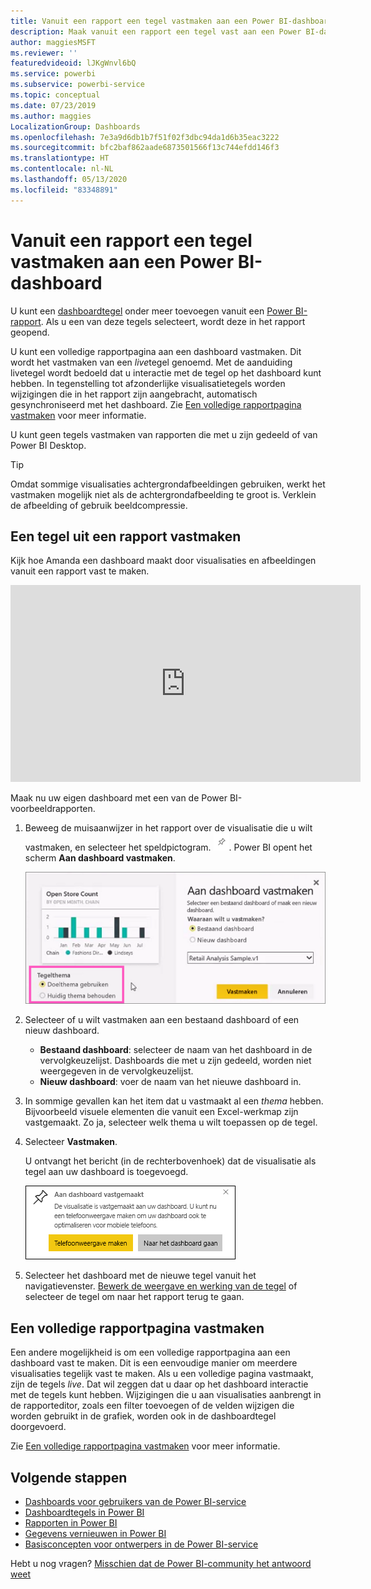 ```yaml
---
title: Vanuit een rapport een tegel vastmaken aan een Power BI-dashboard
description: Maak vanuit een rapport een tegel vast aan een Power BI-dashboard.
author: maggiesMSFT
ms.reviewer: ''
featuredvideoid: lJKgWnvl6bQ
ms.service: powerbi
ms.subservice: powerbi-service
ms.topic: conceptual
ms.date: 07/23/2019
ms.author: maggies
LocalizationGroup: Dashboards
ms.openlocfilehash: 7e3a9d6db1b7f51f02f3dbc94da1d6b35eac3222
ms.sourcegitcommit: bfc2baf862aade6873501566f13c744efdd146f3
ms.translationtype: HT
ms.contentlocale: nl-NL
ms.lasthandoff: 05/13/2020
ms.locfileid: "83348891"
---
```

# <a name="pin-a-tile-to-a-power-bi-dashboard-from-a-report"></a>Vanuit een rapport een tegel vastmaken aan een Power BI-dashboard

U kunt een [dashboardtegel](../consumer/end-user-tiles.md) onder meer toevoegen vanuit een [Power BI-rapport](../consumer/end-user-reports.md). Als u een van deze tegels selecteert, wordt deze in het rapport geopend.

U kunt een volledige rapportpagina aan een dashboard vastmaken. Dit wordt het vastmaken van een *live*tegel genoemd. Met de aanduiding livetegel wordt bedoeld dat u interactie met de tegel op het dashboard kunt hebben. In tegenstelling tot afzonderlijke visualisatietegels worden wijzigingen die in het rapport zijn aangebracht, automatisch gesynchroniseerd met het dashboard. Zie [Een volledige rapportpagina vastmaken](#pin-an-entire-report-page) voor meer informatie.

U kunt geen tegels vastmaken van rapporten die met u zijn gedeeld of van Power BI Desktop. 

> [!TIP]
> Omdat sommige visualisaties achtergrondafbeeldingen gebruiken, werkt het vastmaken mogelijk niet als de achtergrondafbeelding te groot is. Verklein de afbeelding of gebruik beeldcompressie.  
> 
> 

## <a name="pin-a-tile-from-a-report"></a>Een tegel uit een rapport vastmaken
Kijk hoe Amanda een dashboard maakt door visualisaties en afbeeldingen vanuit een rapport vast te maken.
    

<iframe width="560" height="315" src="https://www.youtube.com/embed/lJKgWnvl6bQ" frameborder="0" allowfullscreen></iframe>

Maak nu uw eigen dashboard met een van de Power BI-voorbeeldrapporten.

1. Beweeg de muisaanwijzer in het rapport over de visualisatie die u wilt vastmaken, en selecteer het speldpictogram. ![Speldpictogram](media/service-dashboard-pin-tile-from-report/pbi_pintile_small.png). Power BI opent het scherm **Aan dashboard vastmaken**.
   
     ![Venster Aan dashboard vastmaken](media/service-dashboard-pin-tile-from-report/pbi_themes2.png)
2. Selecteer of u wilt vastmaken aan een bestaand dashboard of een nieuw dashboard.
   
   * **Bestaand dashboard**: selecteer de naam van het dashboard in de vervolgkeuzelijst. Dashboards die met u zijn gedeeld, worden niet weergegeven in de vervolgkeuzelijst.
   * **Nieuw dashboard**: voer de naam van het nieuwe dashboard in.
3. In sommige gevallen kan het item dat u vastmaakt al een *thema* hebben. Bijvoorbeeld visuele elementen die vanuit een Excel-werkmap zijn vastgemaakt. Zo ja, selecteer welk thema u wilt toepassen op de tegel.
4. Selecteer **Vastmaken**.
   
   U ontvangt het bericht (in de rechterbovenhoek) dat de visualisatie als tegel aan uw dashboard is toegevoegd.
   
   ![Het bericht Geslaagd](media/service-dashboard-pin-tile-from-report/pinsuccess.png)
5. Selecteer het dashboard met de nieuwe tegel vanuit het navigatievenster. [Bewerk de weergave en werking van de tegel](service-dashboard-edit-tile.md) of selecteer de tegel om naar het rapport terug te gaan.

## <a name="pin-an-entire-report-page"></a>Een volledige rapportpagina vastmaken
Een andere mogelijkheid is om een volledige rapportpagina aan een dashboard vast te maken. Dit is een eenvoudige manier om meerdere visualisaties tegelijk vast te maken. Als u een volledige pagina vastmaakt, zijn de tegels *live*. Dat wil zeggen dat u daar op het dashboard interactie met de tegels kunt hebben. Wijzigingen die u aan visualisaties aanbrengt in de rapporteditor, zoals een filter toevoegen of de velden wijzigen die worden gebruikt in de grafiek, worden ook in de dashboardtegel doorgevoerd.  

Zie [Een volledige rapportpagina vastmaken](service-dashboard-pin-live-tile-from-report.md) voor meer informatie.

## <a name="next-steps"></a>Volgende stappen
- [Dashboards voor gebruikers van de Power BI-service](../consumer/end-user-dashboards.md)
- [Dashboardtegels in Power BI](../consumer/end-user-tiles.md)
- [Rapporten in Power BI](../consumer/end-user-reports.md)
- [Gegevens vernieuwen in Power BI](../connect-data/refresh-data.md)
- [Basisconcepten voor ontwerpers in de Power BI-service](../fundamentals/service-basic-concepts.md)

Hebt u nog vragen? [Misschien dat de Power BI-community het antwoord weet](https://community.powerbi.com/)
